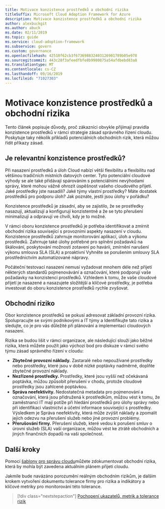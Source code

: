 ```yaml
---
title: Motivace konzistence prostředků a obchodní rizika
titleSuffix: Microsoft Cloud Adoption Framework for Azure
description: Motivace konzistence prostředků a obchodní rizika
author: alexbuckgit
ms.author: abuck
ms.date: 02/11/2019
ms.topic: guide
ms.service: cloud-adoption-framework
ms.subservice: govern
ms.custom: governance
ms.openlocfilehash: 42510f62cb3f673698832403126901789b05e978
ms.sourcegitcommit: 443c28f3afeedfbfe8b9980875a54afdbebd83a8
ms.translationtype: MT
ms.contentlocale: cs-CZ
ms.lasthandoff: 09/16/2019
ms.locfileid: "71027303"
---
```

# <a name="resource-consistency-motivations-and-business-risks"></a>Motivace konzistence prostředků a obchodní rizika

Tento článek popisuje důvody, proč zákazníci obvykle přijímají pravidla konzistence prostředků v rámci strategie zásad správného řízení cloudu. Poskytuje taky několik příkladů potenciálních obchodních rizik, která můžou řídit příkazy zásad.

<!-- markdownlint-disable MD026 -->

## <a name="is-resource-consistency-relevant"></a>Je relevantní konzistence prostředků?

Při nasazení prostředků a úloh Cloud nabízí větší flexibilitu a flexibilitu nad většinou tradičních místních datových center. Tyto potenciální cloudové výhody se ale také přidávají spárováním s potenciálními nevýhodami správy, které mohou vážně ohrozit úspěšnost vašeho cloudového přijetí. Jaké prostředky jste nasadili? Jaké týmy vlastní prostředky? Máte dostatek prostředků pro podporu úloh? Jak poznáte, jestli jsou úlohy v pořádku?

Konzistence prostředků je zásadní, aby se zajistilo, že se prostředky nasazují, aktualizují a konfigurují konzistentně a že se tyto přerušení minimalizují a odpravují ve chvíli, kdy je to možné.

V rámci oboru konzistence prostředků je potřeba identifikovat a zmírnit obchodní rizika související s provozními aspekty nasazení v cloudu. Konzistence prostředků zahrnuje monitorování aplikací, úloh a výkonu prostředků. Zahrnuje také úlohy potřebné pro splnění požadavků na škálování, poskytování možností zotavení po havárii, zmírnění narušení výkonu smlouva SLA (SLA) a proaktivní Vyhněte se porušením smlouvy SLA prostřednictvím automatizované nápravy.

Počáteční testovací nasazení nemusí vyžadovat mnohem déle než přijetí některých standardů pojmenovávání a označování, které podporují vaše požadavky na konzistenci prostředků. Vzhledem k tomu, že vaše cloudové přijetí je nasazené a nasazujete složitější a klíčové prostředky, je potřeba investovat do oboru konzistence prostředků rychle zvyšovat.

## <a name="business-risk"></a>Obchodní riziko

Obor konzistence prostředků se pokusí adresovat základní provozní rizika. Spolupracujte se svými podnikovými a IT týmy a Identifikujte tato rizika a sledujte, co je pro vás důležité při plánování a implementaci cloudových nasazení.

Rizika se budou lišit v rámci organizace, ale následující slouží jako běžné rizika, která můžete použít jako výchozí bod pro diskuze v rámci svého týmu zásad správného řízení v cloudu:

- **Zbytečné provozní náklady.** Zastaralé nebo nepoužívané prostředky nebo prostředky, které jsou v době nízké poptávky nadměrné, doplňte zbytečné provozní náklady.
- **Nezřízené prostředky.** Prostředky, které jsou vyšší než očekávaná poptávka, můžou způsobit přerušení v chodu, protože cloudové prostředky jsou zahlcené poptávkou.
- **Správa neefektivity.** Nedostatečná metadata pro pojmenování a označování, která jsou přidružená k prostředkům, můžou vést k tomu, že zaměstnanci IT mají potíže při hledání prostředků pro úlohy správy nebo při identifikaci vlastnictví a účetní informace související s prostředky. Výsledkem je Správa neefektivity, která může zvýšit náklady a zpomalit jejich odezvu na přerušení služeb nebo jiné provozní problémy.
- **Přerušování firmy.** Přerušení služeb, které vedou k porušení smluv o úrovni služeb (SLA) vaší organizace, můžou vést ke ztrátě obchodních a jiných finančních dopadů na vaši společnost.

## <a name="next-steps"></a>Další kroky

Pomocí [šablony pro správu cloudu](./template.md)můžete zdokumentovat obchodní rizika, která by mohla být zavedena aktuálním plánem přijetí cloudu.

Jakmile bude navázáno porozumění reálným obchodním rizikům, je dalším krokem vytvoření dokumentu tolerance firmy pro rizika a indikátory a klíčové metriky pro monitorování této tolerance.

> [!div class="nextstepaction"]
> [Pochopení ukazatelů, metrik a tolerance rizik](./metrics-tolerance.md)
